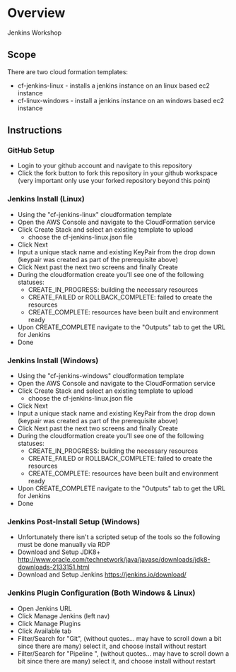 # Overview
Jenkins Workshop

## Scope
There are two cloud formation templates:
* cf-jenkins-linux - installs a jenkins instance on an linux based ec2 instance
* cf-linux-windows - install a jenkins instance on an windows based ec2 instance

## Instructions 

### GitHub Setup
* Login to your github account and navigate to this repository
* Click the fork button to fork this repository in your github workspace (very important only use your forked repository beyond this point)

### Jenkins Install (Linux)
* Using the "cf-jenkins-linux" cloudformation template
* Open the AWS Console and navigate to the CloudFormation service
* Click Create Stack and select an existing template to upload
    * choose the cf-jenkins-linux.json file
* Click Next
* Input a unique stack name and existing KeyPair from the drop down (keypair was created as part of the prerequisite above)
* Click Next past the next two screens and finally Create
* During the cloudformation create you'll see one of the following statuses:
    * CREATE_IN_PROGRESS: building the necessary resources 
    * CREATE_FAILED or ROLLBACK_COMPLETE: failed to create the resources 
    * CREATE_COMPLETE: resources have been built and environment ready 
* Upon CREATE_COMPLETE navigate to the "Outputs" tab to get the URL for Jenkins 
* Done 

### Jenkins Install (Windows)
* Using the "cf-jenkins-windows" cloudformation template 
* Open the AWS Console and navigate to the CloudFormation service
* Click Create Stack and select an existing template to upload
    * choose the cf-jenkins-linux.json file
* Click Next
* Input a unique stack name and existing KeyPair from the drop down (keypair was created as part of the prerequisite above)
* Click Next past the next two screens and finally Create
* During the cloudformation create you'll see one of the following statuses:
    * CREATE_IN_PROGRESS: building the necessary resources 
    * CREATE_FAILED or ROLLBACK_COMPLETE: failed to create the resources 
    * CREATE_COMPLETE: resources have been built and environment ready 
* Upon CREATE_COMPLETE navigate to the "Outputs" tab to get the URL for Jenkins 
* Done 

### Jenkins Post-Install Setup (Windows)
* Unfortunately there isn't a scripted setup of the tools so the following must be done manually via RDP
* Download and Setup JDK8+ http://www.oracle.com/technetwork/java/javase/downloads/jdk8-downloads-2133151.html
* Download and Setup Jenkins https://jenkins.io/download/

### Jenkins Plugin Configuration (Both Windows & Linux)
* Open Jenkins URL
* Click Manage Jenkins (left nav)
* Click Manage Plugins 
* Click Available tab
* Filter/Search for "Git", (without quotes... may have to scroll down a bit since there are many) select it, and choose install without restart
* Filter/Search for "Pipeline ", (without quotes... may have to scroll down a bit since there are many) select it, and choose install without restart